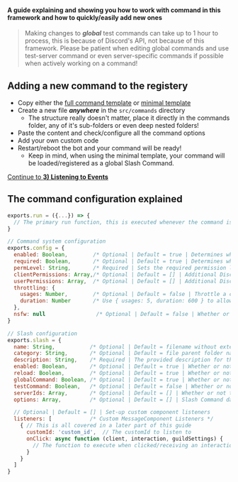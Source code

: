 #### A guide explaining and showing you how to work with command in this framework and how to quickly/easily add new ones
> Making changes to ***global*** test commands can take up to 1 hour to process, this is because of Discord's API, not because of this framework. Please be patient when editing global commands and use test-server command or even server-specific commands if possible when actively working on a command!

## Adding a new command to the registery
- Copy either the [full command template](/src/commands/.fullCommandTemplate.js) or [minimal template](/src/commands/.minimalCommandTemplate.js)
- Create a new file ***anywhere*** in the `src/commands` directory
  - The structure really doesn't matter, place it directly in the commands folder, any of it's sub-folders or even deep nested folders!
- Paste the content and check/configure all the command options
- Add your own custom code
- Restart/reboot the bot and your command will be ready!
  - Keep in mind, when using the minimal template, your command will be loaded/registered as a global Slash Command.

[Continue to **3) Listening to Events**](./3ListeningToEvents.md)

## The command configuration explained
```javascript
exports.run = ({...}) => {
  // The primary run function, this is executed whenever the command is called
}
```

```javascript
// Command system configuration
exports.config = {
  enabled: Boolean,        /* Optional | Default = true | Determines whether or not the command is enabled globally */
  required: Boolean,       /* Optional | Default = true | Determines whether or not the server admins can disable the command */
  permLevel: String,       /* Required | Sets the required permission level for this command, we will talk more about permission levels in a later part of this guide */
  clientPermissions: Array,/* Optional | Default = [] | Additional Discord permissions our client needs to execute a command, useful for moderation commands */
  userPermissions: Array,  /* Optional | Default = [] | Additional Discord permissions the member needs to use a command*/
  throttling: {     
    usages: Number,        /* Optional | Default = false | Throttle a command, this example allows 1 usage in 5 seconds */
    duration: Number       /* Use { usages: 5, duration: 600 } to allow someone to use this command 5 times every 10 minutes */
  },
  nsfw: null                /* Optional | Default = false | Whether or not the command can only be used in channels marked as NSFW */
}
```

```javascript
// Slash configuration
exports.slash = {
  name: String,           /* Optional | Default = filename without extension | The name this command is called by */
  category: String,       /* Optional | Default = file parent folder name | The category this command falls under */
  description: String,    /* Required | The provided description for this command */
  enabled: Boolean,       /* Optional | Default = true | Whether or not this Slash Command is currently enabled */
  reload: Boolean,        /* Optional | Default = true | Whether or not this Slash Command should be reloaded/re-registered on the next boot */
  globalCommand: Boolean, /* Optional | Default = true | Whether or not this Slash Command is enabled globally */
  testCommand: Boolean,   /* Optional | Default = false | Whether or not this Slash Command is also registered as a server-specific slash command on your test server (Defined in config/config.json) */
  serverIds: Array,       /* Optional | Default = [] | Whether or not this Slash Command should be registered to specific servers, allowing only them access if globalCommand = false */
  options: Array,         /* Optional | Default = [] | Slash Command data to send when registering/reload this command @ https://discord.js.org/#/docs/main/13.1.0/typedef/ApplicationCommandOptionData*/

  // Optional | Default = [] | Set-up custom component listeners
  listeners: [            /* Custom MessageComponent Listeners */
    { // This is all covered in a later part of this guide
      customId: 'custom_id',  // The customId to listen to
      onClick: async function (client, interaction, guildSettings) { 
        // The function to execute when clicked/receiving an interaction
      }
    }
  ]
}
```
